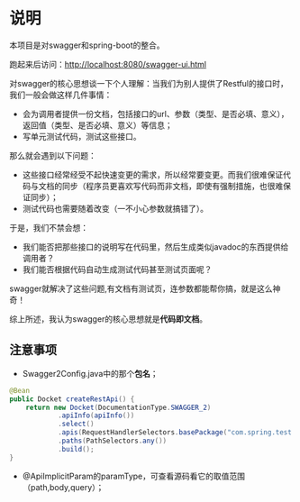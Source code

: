 # 说明

本项目是对swagger和spring-boot的整合。

跑起来后访问：[http://localhost:8080/swagger-ui.html](http://localhost:8080/swagger-ui.html)

对swagger的核心思想谈一下个人理解：当我们为别人提供了Restful的接口时，我们一般会做这样几件事情：
- 会为调用者提供一份文档，包括接口的url、参数（类型、是否必填、意义），返回值（类型、是否必填、意义）等信息；
- 写单元测试代码，测试这些接口。

那么就会遇到以下问题：
- 这些接口经常经受不起快速变更的需求，所以经常要变更。而我们很难保证代码与文档的同步（程序员更喜欢写代码而非文档，即使有强制措施，也很难保证同步）；
- 测试代码也需要随着改变（一不小心参数就搞错了）。

于是，我们不禁会想：
- 我们能否把那些接口的说明写在代码里，然后生成类似javadoc的东西提供给调用者？
- 我们能否根据代码自动生成测试代码甚至测试页面呢？

swagger就解决了这些问题,有文档有测试页，连参数都能帮你搞，就是这么神奇！

综上所述，我认为swagger的核心思想就是**代码即文档**。

## 注意事项

- Swagger2Config.java中的那个**包名**；
```java
@Bean
public Docket createRestApi() {
    return new Docket(DocumentationType.SWAGGER_2)
            .apiInfo(apiInfo())
            .select()
            .apis(RequestHandlerSelectors.basePackage("com.spring.test.swagger.controller"))//注意这个包名
            .paths(PathSelectors.any())
            .build();
}
```
- @ApiImplicitParam的paramType，可查看源码看它的取值范围（path,body,query）；


